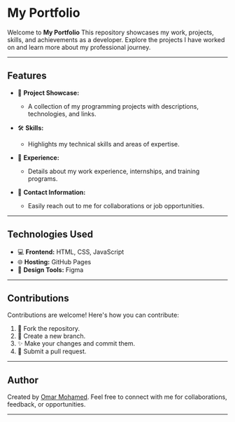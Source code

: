 # My Portfolio

Welcome to **My Portfolio**  This repository showcases my work, projects, skills, and achievements as a developer. Explore the projects I have worked on and learn more about my professional journey.

---

## Features

- 📂 **Project Showcase:**
  - A collection of my programming projects with descriptions, technologies, and links.

- 🛠️ **Skills:**
  - Highlights my technical skills and areas of expertise.

- 🌟 **Experience:**
  - Details about my work experience, internships, and training programs.

- 🎯 **Contact Information:**
  - Easily reach out to me for collaborations or job opportunities.

---

## Technologies Used

- 💻 **Frontend:** HTML, CSS, JavaScript
- 🌐 **Hosting:** GitHub Pages
- 🎨 **Design Tools:** Figma

---


## Contributions

Contributions are welcome! Here's how you can contribute:

1. 🍴 Fork the repository.
2. 🌱 Create a new branch.
3. ✨ Make your changes and commit them.
4. 🔄 Submit a pull request.

---


## Author

Created by [Omar Mohamed](https://github.com/omarmohamedreda). Feel free to connect with me for collaborations, feedback, or opportunities.

---


